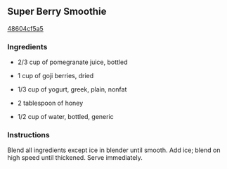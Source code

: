 ## Super Berry Smoothie

[48604cf5a5](http://www.kraftrecipes.com/recipes/super-berry-smoothie-124722.aspx)

### Ingredients

 - 2/3 cup of pomegranate juice, bottled

 - 1 cup of goji berries, dried

 - 1/3 cup of yogurt, greek, plain, nonfat

 - 2 tablespoon of honey

 - 1/2 cup of water, bottled, generic

### Instructions

Blend all ingredients except ice in blender until smooth. Add ice; blend on high speed until thickened. Serve immediately.
